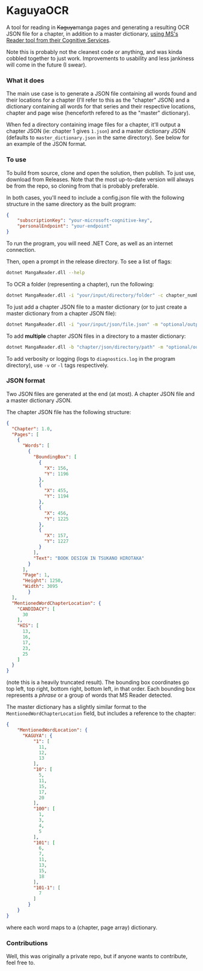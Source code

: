 # KaguyaOCR

A tool for reading in ~~Kaguya~~manga pages and generating a resulting OCR JSON file
for a chapter, in addition to a master dictionary, [using MS's Reader tool from their Cognitive Services](https://azure.microsoft.com/en-us/services/cognitive-services/computer-vision/).

Note this is probably not the cleanest code or anything, and was kinda cobbled together to just work.  Improvements to usability and less jankiness will come in the future (I swear).

### What it does

The main use case is to generate a JSON file containing all words found and their locations for a chapter (I'll refer to this as the "chapter" JSON) and a dictionary containing all words for that series and their respective locations, chapter and page wise (henceforth refered to as the "master" dictionary).

When fed a directory containing image files for a chapter, it'll output a chapter JSON (ie: chapter 1 gives ``1.json``) and a master dictionary JSON (defaults to ``master_dictionary.json`` in the same directory).  See below for an example of the JSON format.

### To use
To build from source, clone and open the solution, then publish.  To just use, download from Releases.  Note that the most up-to-date version will always be from the repo, so cloning from that is probably preferable.

In both cases, you'll need to include a config.json file with the following structure in the same directory as the built program:
```json
{
    "subscriptionKey": "your-microsoft-cognitive-key",
    "personalEndpoint": "your-endpoint"
}
```

To run the program, you will need .NET Core, as well as an internet connection.

Then, open a prompt in the release directory.  To see a list of flags:
```bash
dotnet MangaReader.dll --help
```

To OCR a folder (representing a chapter), run the following:
```bash
dotnet MangaReader.dll -i "your/input/directory/folder" -c chapter_number -o "optional/output/json/file/path.json" -m "optional/output/master/dictionary/path.json"
```

To just add a chapter JSON file to a master dictionary (or to just create a master dictionary from a chapter JSON file):
```bash
dotnet MangaReader.dll -i "your/input/json/file.json" -m "optional/output/master/dictionary/path.json"
```

To add **multiple** chapter JSON files in a directory to a master dictionary:
```bash
dotnet MangaReader.dll -b "chapter/json/directory/path" -m "optional/output/master/dictionary/path"
```

To add verbosity or logging (logs to ``diagnostics.log`` in the program directory), use ``-v`` or ``-l`` tags respectively.

### JSON format

Two JSON files are generated at the end (at most).  A chapter JSON file and a master dictionary JSON.

The chapter JSON file has the following structure:
```json
{
  "Chapter": 1.0,
  "Pages": [
    {
      "Words": [
        {
          "BoundingBox": [
            {
              "X": 156,
              "Y": 1196
            },
            {
              "X": 455,
              "Y": 1194
            },
            {
              "X": 456,
              "Y": 1225
            },
            {
              "X": 157,
              "Y": 1227
            }
          ],
          "Text": "BOOK DESIGN IN TSUKANO HIROTAKA"
        }
      ],
      "Page": 1,
      "Height": 1250,
      "Width": 3095
        }
  ],
  "MentionedWordChapterLocation": {
    "CANDIDACY": [
      30
    ],
    "HIS": [
      13,
      16,
      17,
      23,
      25
    ]
  }
}
```
(note this is a heavily truncated result).  The bounding box coordinates go top left, top right, bottom right, bottom left, in that order.  Each bounding box represents a *phrase* or a group of words that MS Reader detected.

The master dictionary has a slightly similar format to the ``MentionedWordChapterLocation`` field, but includes a reference to the chapter:
```json
{
    "MentionedWordLocation": {
      "KAGUYA": {
          "1": [
            11,
            12,
            13
          ],
          "10": [
            5,
            11,
            15,
            17,
            20
          ],
          "100": [
            1,
            3,
            4,
            5
          ],
          "101": [
            6,
            7,
            11,
            13,
            15,
            18
          ],
          "101-1": [
            7
          ]
        }
    }
}
```
where each word maps to a (chapter, page array) dictionary.

### Contributions

Well, this was originally a private repo, but if anyone wants to contribute, feel free to.